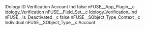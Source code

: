 <?xml version="1.0" encoding="UTF-8"?>
<CustomMetadata xmlns="http://soap.sforce.com/2006/04/metadata" xmlns:xsi="http://www.w3.org/2001/XMLSchema-instance" xmlns:xsd="http://www.w3.org/2001/XMLSchema">
    <label>IDology ID Verification Account Ind</label>
    <protected>false</protected>
    <values>
        <field>nFUSE__App_Plugin__c</field>
        <value xsi:type="xsd:string">Idology_Verification</value>
    </values>
    <values>
        <field>nFUSE__Field_Set__c</field>
        <value xsi:type="xsd:string">Idology_Verification_Ind</value>
    </values>
    <values>
        <field>nFUSE__Is_Deactivated__c</field>
        <value xsi:type="xsd:boolean">false</value>
    </values>
    <values>
        <field>nFUSE__SObject_Type_Context__c</field>
        <value xsi:type="xsd:string">Individual</value>
    </values>
    <values>
        <field>nFUSE__SObject_Type__c</field>
        <value xsi:type="xsd:string">Account</value>
    </values>
</CustomMetadata>
